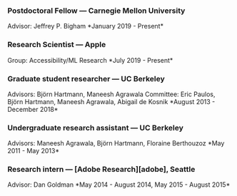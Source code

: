 <h3> Postdoctoral Fellow &mdash; Carnegie Mellon University </h3>
Advisor: Jeffrey P. Bigham
*January 2019 - Present*

<h3> Research Scientist &mdash; Apple </h3>
Group: Accessibility/ML Research      
*July 2019 - Present*

<h3> Graduate student researcher &mdash; UC Berkeley </h3>
Advisors: Björn Hartmann, Maneesh Agrawala
Committee: Eric Paulos, Björn Hartmann, Maneesh Agrawala, Abigail de Kosnik  
*August 2013 - December 2018*

<!-- <h3> Graduate student instructor &mdash; UC Berkeley </h3>
*Summer 2017*
 -->
<h3> Undergraduate research assistant &mdash; UC Berkeley </h3>
Advisors: Maneesh Agrawala, Björn Hartmann, Floraine Berthouzoz  
*May 2011 - May 2013*

<h3> Research intern &mdash; [Adobe Research][adobe], Seattle </h3>
Advisor: Dan Goldman  
*May 2014 - August 2014, May 2015 - August 2015*

[adobe]: http://www.adobe.com/technology.html

